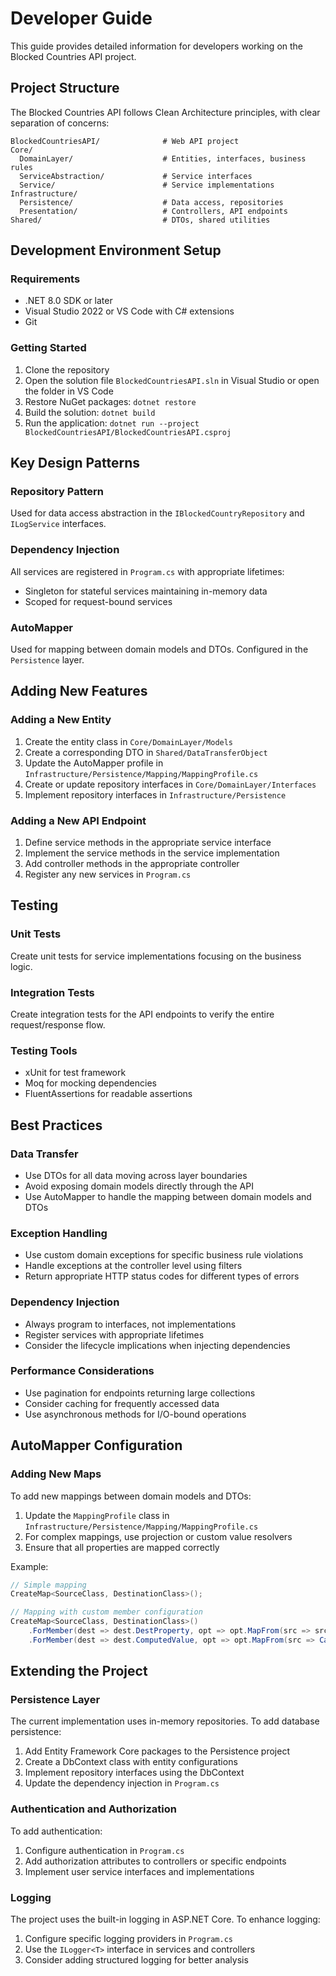 # Developer Guide

This guide provides detailed information for developers working on the Blocked Countries API project.

## Project Structure

The Blocked Countries API follows Clean Architecture principles, with clear separation of concerns:

```
BlockedCountriesAPI/              # Web API project
Core/
  DomainLayer/                    # Entities, interfaces, business rules
  ServiceAbstraction/             # Service interfaces
  Service/                        # Service implementations
Infrastructure/
  Persistence/                    # Data access, repositories
  Presentation/                   # Controllers, API endpoints
Shared/                           # DTOs, shared utilities
```

## Development Environment Setup

### Requirements

- .NET 8.0 SDK or later
- Visual Studio 2022 or VS Code with C# extensions
- Git

### Getting Started

1. Clone the repository
2. Open the solution file `BlockedCountriesAPI.sln` in Visual Studio or open the folder in VS Code
3. Restore NuGet packages: `dotnet restore`
4. Build the solution: `dotnet build`
5. Run the application: `dotnet run --project BlockedCountriesAPI/BlockedCountriesAPI.csproj`

## Key Design Patterns

### Repository Pattern

Used for data access abstraction in the `IBlockedCountryRepository` and `ILogService` interfaces.

### Dependency Injection

All services are registered in `Program.cs` with appropriate lifetimes:

- Singleton for stateful services maintaining in-memory data
- Scoped for request-bound services

### AutoMapper

Used for mapping between domain models and DTOs. Configured in the `Persistence` layer.

## Adding New Features

### Adding a New Entity

1. Create the entity class in `Core/DomainLayer/Models`
2. Create a corresponding DTO in `Shared/DataTransferObject`
3. Update the AutoMapper profile in `Infrastructure/Persistence/Mapping/MappingProfile.cs`
4. Create or update repository interfaces in `Core/DomainLayer/Interfaces`
5. Implement repository interfaces in `Infrastructure/Persistence`

### Adding a New API Endpoint

1. Define service methods in the appropriate service interface
2. Implement the service methods in the service implementation
3. Add controller methods in the appropriate controller
4. Register any new services in `Program.cs`

## Testing

### Unit Tests

Create unit tests for service implementations focusing on the business logic.

### Integration Tests

Create integration tests for the API endpoints to verify the entire request/response flow.

### Testing Tools

- xUnit for test framework
- Moq for mocking dependencies
- FluentAssertions for readable assertions

## Best Practices

### Data Transfer

- Use DTOs for all data moving across layer boundaries
- Avoid exposing domain models directly through the API
- Use AutoMapper to handle the mapping between domain models and DTOs

### Exception Handling

- Use custom domain exceptions for specific business rule violations
- Handle exceptions at the controller level using filters
- Return appropriate HTTP status codes for different types of errors

### Dependency Injection

- Always program to interfaces, not implementations
- Register services with appropriate lifetimes
- Consider the lifecycle implications when injecting dependencies

### Performance Considerations

- Use pagination for endpoints returning large collections
- Consider caching for frequently accessed data
- Use asynchronous methods for I/O-bound operations

## AutoMapper Configuration

### Adding New Maps

To add new mappings between domain models and DTOs:

1. Update the `MappingProfile` class in `Infrastructure/Persistence/Mapping/MappingProfile.cs`
2. For complex mappings, use projection or custom value resolvers
3. Ensure that all properties are mapped correctly

Example:

```csharp
// Simple mapping
CreateMap<SourceClass, DestinationClass>();

// Mapping with custom member configuration
CreateMap<SourceClass, DestinationClass>()
    .ForMember(dest => dest.DestProperty, opt => opt.MapFrom(src => src.SourceProperty))
    .ForMember(dest => dest.ComputedValue, opt => opt.MapFrom(src => CalculateValue(src)));
```

## Extending the Project

### Persistence Layer

The current implementation uses in-memory repositories. To add database persistence:

1. Add Entity Framework Core packages to the Persistence project
2. Create a DbContext class with entity configurations
3. Implement repository interfaces using the DbContext
4. Update the dependency injection in `Program.cs`

### Authentication and Authorization

To add authentication:

1. Configure authentication in `Program.cs`
2. Add authorization attributes to controllers or specific endpoints
3. Implement user service interfaces and implementations

### Logging

The project uses the built-in logging in ASP.NET Core. To enhance logging:

1. Configure specific logging providers in `Program.cs`
2. Use the `ILogger<T>` interface in services and controllers
3. Consider adding structured logging for better analysis
